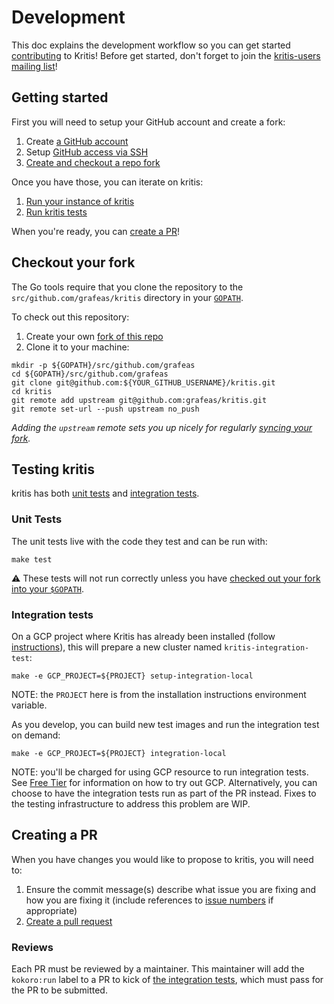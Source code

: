# Development

This doc explains the development workflow so you can get started [contributing](CONTRIBUTING.md) to Kritis!
Before get started, don't forget to join the [kritis-users mailing list](https://groups.google.com/forum/#!forum/kritis-users)!

## Getting started

First you will need to setup your GitHub account and create a fork:

1. Create [a GitHub account](https://github.com/join)
1. Setup [GitHub access via
   SSH](https://help.github.com/articles/connecting-to-github-with-ssh/)
1. [Create and checkout a repo fork](#checkout-your-fork)

Once you have those, you can iterate on kritis:

1. [Run your instance of kritis](docs/install.md#Installing-Kritis-to-your-cluster)
1. [Run kritis tests](#testing-kritis)

When you're ready, you can [create a PR](#creating-a-pr)!

## Checkout your fork

The Go tools require that you clone the repository to the `src/github.com/grafeas/kritis` directory
in your [`GOPATH`](https://github.com/golang/go/wiki/SettingGOPATH).

To check out this repository:

1. Create your own [fork of this
  repo](https://help.github.com/articles/fork-a-repo/)
2. Clone it to your machine:

  ```shell
  mkdir -p ${GOPATH}/src/github.com/grafeas
  cd ${GOPATH}/src/github.com/grafeas
  git clone git@github.com:${YOUR_GITHUB_USERNAME}/kritis.git
  cd kritis
  git remote add upstream git@github.com:grafeas/kritis.git
  git remote set-url --push upstream no_push
  ```

_Adding the `upstream` remote sets you up nicely for regularly [syncing your
fork](https://help.github.com/articles/syncing-a-fork/)._

## Testing kritis

kritis has both [unit tests](#unit-tests) and [integration tests](#integration-tests).

### Unit Tests

The unit tests live with the code they test and can be run with:

```shell
make test
```

:warning: These tests will not run correctly unless you have [checked out your fork into your `$GOPATH`](#checkout-your-fork).

### Integration tests

On a GCP project where Kritis has already been installed (follow [instructions](docs/install.md)), this will prepare a new cluster named `kritis-integration-test`:

```shell
make -e GCP_PROJECT=${PROJECT} setup-integration-local
```

NOTE: the `PROJECT` here is from the installation instructions environment
variable.

As you develop, you can build new test images and run the integration test on demand:

```shell
make -e GCP_PROJECT=${PROJECT} integration-local
```

NOTE: you'll be charged for using GCP resource to run integration tests. See [Free Tier](https://cloud.google.com/free) for information on how to try out GCP. Alternatively, you can choose to have the integration tests run as part of the PR instead. Fixes to the testing infrastructure to address this problem are WIP.

## Creating a PR

When you have changes you would like to propose to kritis, you will need to:

1. Ensure the commit message(s) describe what issue you are fixing and how you are fixing it
   (include references to [issue numbers](https://help.github.com/articles/closing-issues-using-keywords/)
   if appropriate)
1. [Create a pull request](https://help.github.com/articles/creating-a-pull-request-from-a-fork/)

### Reviews

Each PR must be reviewed by a maintainer. This maintainer will add the `kokoro:run` label
to a PR to kick of [the integration tests](integration), which must pass for the PR
to be submitted.

